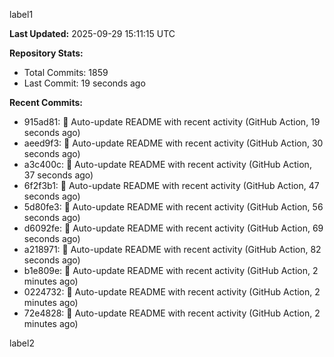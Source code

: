 
label1 
<!-- ACTIVITY_START -->
**Last Updated:** 2025-09-29 15:11:15 UTC

**Repository Stats:**
- Total Commits: 1859
- Last Commit: 19 seconds ago

**Recent Commits:**
- 915ad81: 🤖 Auto-update README with recent activity (GitHub Action, 19 seconds ago)
- aeed9f3: 🤖 Auto-update README with recent activity (GitHub Action, 30 seconds ago)
- a3c400c: 🤖 Auto-update README with recent activity (GitHub Action, 37 seconds ago)
- 6f2f3b1: 🤖 Auto-update README with recent activity (GitHub Action, 47 seconds ago)
- 5d80fe3: 🤖 Auto-update README with recent activity (GitHub Action, 56 seconds ago)
- d6092fe: 🤖 Auto-update README with recent activity (GitHub Action, 69 seconds ago)
- a218971: 🤖 Auto-update README with recent activity (GitHub Action, 82 seconds ago)
- b1e809e: 🤖 Auto-update README with recent activity (GitHub Action, 2 minutes ago)
- 0224732: 🤖 Auto-update README with recent activity (GitHub Action, 2 minutes ago)
- 72e4828: 🤖 Auto-update README with recent activity (GitHub Action, 2 minutes ago)
<!-- ACTIVITY_END -->

label2
